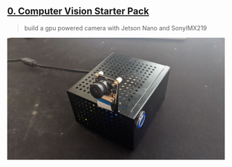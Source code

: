 ## [0. Computer Vision Starter Pack](https://seanavery.github.io/jetson-nano-box/#/)
> build a gpu powered camera with Jetson Nano and SonyIMX219

[![computer-svision-starter-pack](device.jpg)](https://seanavery.github.io/jetson-nano-box/#/)
